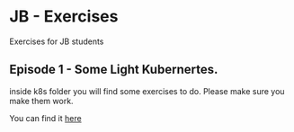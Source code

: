 # JB - Exercises
Exercises for JB students

## Episode 1 - Some Light Kubernertes.

inside k8s folder you will find some exercises to do. Please make sure you make them work.

You can find it [here](./k8s/01/)